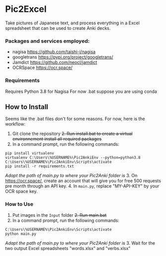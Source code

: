 # Pic2Excel
Take pictures of Japanese text, and process everything in a Excel spreadsheet that can be used to create Anki decks.

### Packages and services employed:
- nagisa      https://github.com/taishi-i/nagisa 
- googletrans https://pypi.org/project/googletrans/
- Jamdict     https://github.com/neocl/jamdict
- OCRSpace    https://ocr.space/

### Requirements
Requires Python 3.8 for Nagisa
For now .bat suppose you are using conda

## How to Install
Seems like the .bat files don't for some reasons. For now, here is the workflow:
1. Git clone the repository
~~2. Run install.bat to create a virtual environnement install all required packages~~
2. In a command prompt, run the following commands:
```
pip install virtualenv
virtualenv C:\Users\%USERNAME%\Pic2AnkiEnv --python=python3.8
C:\Users\%USERNAME%\Pic2AnkiEnv\Scripts\activate
pip install -r requirements.txt
```
*Adapt the path of main.py to where your Pic2Anki folder is*
3. On https://ocr.space/, create an account that will give you for free 500 requests pre month through an API key.
4. In `main.py`, replace "MY-API-KEY" by your OCR space key.

### How to Use
1. Put images in the `Input` folder
~~2. Run main.bat~~
2. In a command prompt, run the following commands:
```
C:\Users\%USERNAME%\Pic2AnkiEnv\Scripts\activate
python main.py
```
*Adapt the path of main.py to where your Pic2Anki folder is*
3. Wait for the two output Excel spreadsheets "words.xlsx" and "verbs.xlsx"

